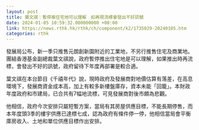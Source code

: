 ```yaml
---
layout: post
title: 葉文祺：暫停推住宅地可以理解　如再現流標會發出不好訊號
date: 2024-01-05 10:59:32.000000000 +08:00
link: https://news.rthk.hk/rthk/ch/component/k2/1735029-20240105.htm
categories: rthk
---
```


發展局公布，新一季只推售元朗創新園附近的工業地，不另行推售住宅及商業地。團結香港基金副總裁葉文祺說，政府暫停推出住宅地是可以理解，如果推出時再流標，會發出不好的訊號，政府留待下年度再部署是較合適。

葉文祺在本台節目《千禧年代》說，現時政府及發展商對地價估算有落差，在高息環境下，發展商資金成本高，加上有較多新樓盤庫存，資本未能「回籠」。本財政年度政府和市建局，已合共有7幅地流標，可見發展商對後市頗為悲觀。

他相信，政府今次安排只屬短暫方案，當局有其房屋供應目標，不能長期停售，而本年度頭3季的樓宇供應已達標七成，認為政府有條件停一停，他相信當局會平衡庫房收入、土地和單位供應目標作出安排。
